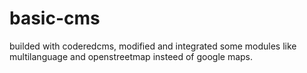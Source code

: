 # basic-cms 
builded with coderedcms, modified and integrated some modules like multilanguage and openstreetmap insteed of google maps.
